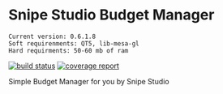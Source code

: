 Snipe Studio Budget Manager
===
~~~~~~~~~~
Current version: 0.6.1.8
Soft requirenments: QT5, lib-mesa-gl
Hard requirments: 50-60 mb of ram
~~~~~~~~~~

[![build status](https://gitlab.com/SnipeStudio/SnipeStudio_Budjet_manager/badges/dev/build.svg)](https://gitlab.com/SnipeStudio/SnipeStudio_Budjet_manager/commits/dev)
[![coverage report](https://gitlab.com/SnipeStudio/SnipeStudio_Budjet_manager/badges/dev/coverage.svg)](https://gitlab.com/SnipeStudio/SnipeStudio_Budjet_manager/commits/dev)

Simple Budget Manager for you by Snipe Studio

